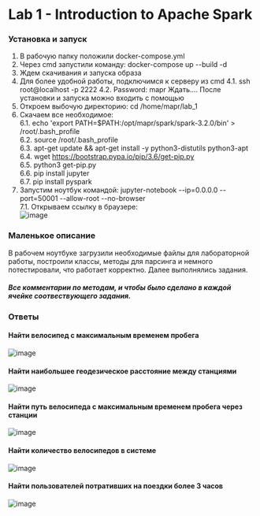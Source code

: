 # Lab 1 - Introduction to Apache Spark
### Установка и запуск 
1. В рабочую папку положили docker-compose.yml
2. Через cmd запустили команду: docker-compose up --build -d
3. Ждем скачивания и запуска образа
4. Для более удобной работы, подключимся к серверу из cmd
4.1. ssh root@localhost -p 2222
4.2. Password: mapr
Ждать.... После установки и запуска можно входить c помощью
5. Откроем выбочую директорию: cd /home/mapr/lab_1
6. Скачаем все необходимое: </br>
6.1. echo 'export PATH=$PATH:/opt/mapr/spark/spark-3.2.0/bin' > /root/.bash_profile </br>
6.2. source /root/.bash_profile </br>
6.3. apt-get update && apt-get install -y python3-distutils python3-apt </br>
6.4. wget https://bootstrap.pypa.io/pip/3.6/get-pip.py </br>
6.5. python3 get-pip.py </br>
6.6. pip install jupyter  </br>
6.7. pip install pyspark </br>
7. Запустим ноутбук командой: jupyter-notebook --ip=0.0.0.0 --port=50001 --allow-root --no-browser </br>
7.1. Открываем ссылку в браузере:</br>
![image](https://user-images.githubusercontent.com/62326372/203779844-c7fdcf70-979d-4c33-b282-e51183c69b9f.png)
### Маленькое описание
В рабочем ноутбуке загрузили необходимые файлы для лабораторной работы, построили классы, методы для парсинга и немного потестировали, что работает корректно.
Далее выполнялись задания. 
##### Все комментарии по методам, и чтобы было сделано в каждой ячейке соотвествующего задания.
### Ответы
#### Найти велосипед с максимальным временем пробега
![image](https://user-images.githubusercontent.com/62326372/203780421-60005db6-a6cd-4c43-b83c-758bcbca9a26.png)
#### Найти наибольшее геодезическое расстояние между станциями
![image](https://user-images.githubusercontent.com/62326372/203780505-46fa00ea-51be-4919-8010-9d56af4437a2.png)
#### Найти путь велосипеда с максимальным временем пробега через станции
![image](https://user-images.githubusercontent.com/62326372/203780585-4b409b55-b369-4b09-b29f-ddd7d4b4820a.png)
#### Найти количество велосипедов в системе
![image](https://user-images.githubusercontent.com/62326372/203780948-f91ee711-467a-47fa-8222-e64f507d10bd.png)
#### Найти пользователей потративших на поездки более 3 часов
![image](https://user-images.githubusercontent.com/62326372/203781004-26fab6d3-d4ed-4037-817d-1da12a44d1e5.png)

